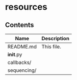 # resources
## Contents
| Name | Description |
| --- | --- |
| README.md | This file. |
| __init__.py |  |
| callbacks/ |  |
| sequencing/ |  |
